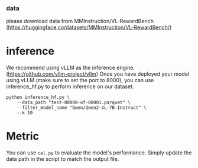### data
please download data from MMInstruction/VL-RewardBench (https://huggingface.co/datasets/MMInstruction/VL-RewardBench/)

# inference
We recommend using vLLM as the inference engine.(https://github.com/vllm-project/vllm) 
Once you have deployed your model using vLLM (make sure to set the port to 8000), you can use inference_hf.py to perform inference on our dataset.
```
python inference_hf.py \
    --data_path "test-00000-of-00001.parquet" \
    --filter_model_name "Qwen/Qwen2-VL-7B-Instruct" \
    --k 10
```

# Metric
You can use `cal.py` to evaluate the model's performance. Simply update the data path in the script to match the output file.